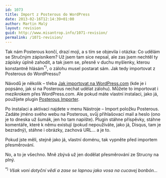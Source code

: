 ```yaml
---
id: 1073
title: Import z Posterous do WordPress
date: 2013-02-16T12:14:39+01:00
author: Martin Malý
layout: revision
guid: http://www.misantrop.info/1071-revision/
permalink: /1071-revision/
---
```

Tak nám Posterous končí, drazí moji, a s tím se objevila i otázka: Co udělám se Stručným zápisníkem? Už jsem tam sice nepsal, ale zas jsem nechtěl ty zápisky úplně zahodit, a tak jsem se, přesně v duchu myšlenky, kterou konstantně hlásám<sup>*)</sup>, o zálohu musel postarat sám. Jak tedy importovat z Posterous do WordPressu?

<!--more-->

Návodů je několik &#8211; třeba [Jak importovat na WordPress.com](http://en.support.wordpress.com/import/import-from-posterous/) (kde je i popsáno, jak si na Posterous nechat udělat zálohu). Můžete to importovat i mezikrokem přes WordPress.com. Ale pokud máte vlastní instalaci, jako já, použijete plugin [Posterous Importer](http://wordpress.org/extend/plugins/posterous-importer/).

Po instalaci a aktivaci najdete v menu Nástroje &#8211; Import položku Posterous. Zadáte jméno svého webu na Posterous, svůj přihlašovací mail a heslo (ono je to dneska už šumák, jen ho tam napište). Plugin stáhne příspěvky, stáhne komentáře, které k němu existují (pokud nepoužíváte, jako já, Disqus, tam je bezradný), stáhne i obrázky, zachová URL&#8230; a je to.

Pokud jste měli, stejně jako já, vlastní doménu, tak vypněte před importem přesměrování.

No, a to je všechno. Mně zbývá už jen dodělat přesměrování ze Strucny na plný.

<sup>*)</sup> _Však voni dotyční vědí a zase se lapnou jako vosa na cucavej bonbón&#8230;_